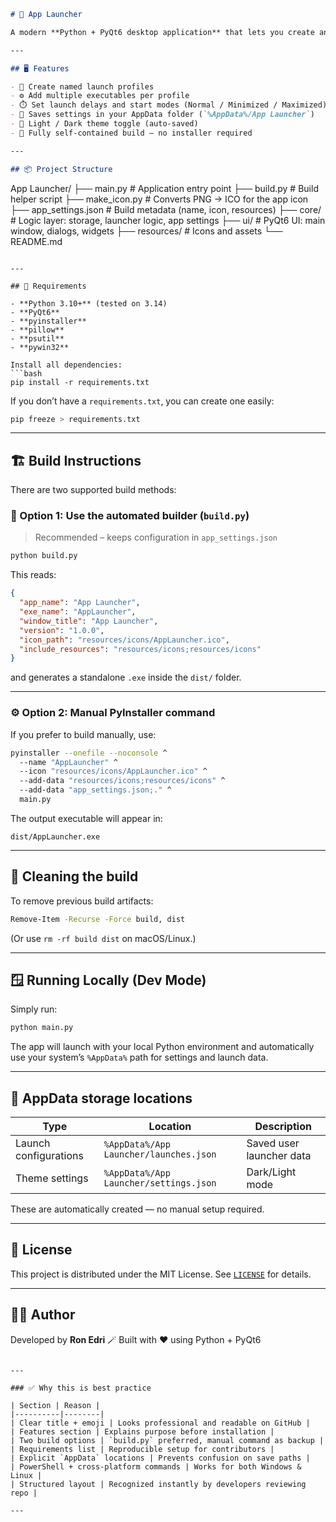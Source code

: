 ```markdown
# 🚀 App Launcher

A modern **Python + PyQt6 desktop application** that lets you create and manage custom launch profiles to open multiple programs or scripts with optional delays and start modes.

---

## 🖥️ Features

- 🧩 Create named launch profiles
- ⚙️ Add multiple executables per profile
- ⏱️ Set launch delays and start modes (Normal / Minimized / Maximized)
- 💾 Saves settings in your AppData folder (`%AppData%/App Launcher`)
- 🎨 Light / Dark theme toggle (auto-saved)
- 📁 Fully self-contained build — no installer required

---

## 📦 Project Structure
```

App Launcher/
├── main.py # Application entry point
├── build.py # Build helper script
├── make_icon.py # Converts PNG → ICO for the app icon
├── app_settings.json # Build metadata (name, icon, resources)
├── core/ # Logic layer: storage, launcher logic, app settings
├── ui/ # PyQt6 UI: main window, dialogs, widgets
├── resources/ # Icons and assets
└── README.md

````

---

## 🧰 Requirements

- **Python 3.10+** (tested on 3.14)
- **PyQt6**
- **pyinstaller**
- **pillow**
- **psutil**
- **pywin32**

Install all dependencies:
```bash
pip install -r requirements.txt
````

If you don’t have a `requirements.txt`, you can create one easily:

```bash
pip freeze > requirements.txt
```

---

## 🏗️ Build Instructions

There are two supported build methods:

### 🧱 Option 1: Use the automated builder (`build.py`)

> Recommended – keeps configuration in `app_settings.json`

```bash
python build.py
```

This reads:

```json
{
  "app_name": "App Launcher",
  "exe_name": "AppLauncher",
  "window_title": "App Launcher",
  "version": "1.0.0",
  "icon_path": "resources/icons/AppLauncher.ico",
  "include_resources": "resources/icons;resources/icons"
}
```

and generates a standalone `.exe` inside the `dist/` folder.

---

### ⚙️ Option 2: Manual PyInstaller command

If you prefer to build manually, use:

```bash
pyinstaller --onefile --noconsole ^
  --name "AppLauncher" ^
  --icon "resources/icons/AppLauncher.ico" ^
  --add-data "resources/icons;resources/icons" ^
  --add-data "app_settings.json;." ^
  main.py
```

The output executable will appear in:

```
dist/AppLauncher.exe
```

---

## 🧹 Cleaning the build

To remove previous build artifacts:

```bash
Remove-Item -Recurse -Force build, dist
```

(Or use `rm -rf build dist` on macOS/Linux.)

---

## 🪟 Running Locally (Dev Mode)

Simply run:

```bash
python main.py
```

The app will launch with your local Python environment and automatically use your system’s `%AppData%` path for settings and launch data.

---

## 📁 AppData storage locations

| Type                  | Location                               | Description              |
| --------------------- | -------------------------------------- | ------------------------ |
| Launch configurations | `%AppData%/App Launcher/launches.json` | Saved user launcher data |
| Theme settings        | `%AppData%/App Launcher/settings.json` | Dark/Light mode          |

These are automatically created — no manual setup required.

---

## 🧩 License

This project is distributed under the MIT License.
See [`LICENSE`](LICENSE) for details.

---

## 👨‍💻 Author

Developed by **Ron Edri**
🪄 Built with ❤️ using Python + PyQt6

```

---

### ✅ Why this is best practice

| Section | Reason |
|----------|--------|
| Clear title + emoji | Looks professional and readable on GitHub |
| Features section | Explains purpose before installation |
| Two build options | `build.py` preferred, manual command as backup |
| Requirements list | Reproducible setup for contributors |
| Explicit `AppData` locations | Prevents confusion on save paths |
| PowerShell + cross-platform commands | Works for both Windows & Linux |
| Structured layout | Recognized instantly by developers reviewing repo |

---
```
